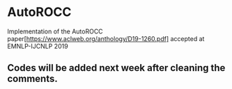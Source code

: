 # AutoROCC
Implementation of the AutoROCC paper[https://www.aclweb.org/anthology/D19-1260.pdf] accepted at EMNLP-IJCNLP 2019


## Codes will be added next week after cleaning the comments. 
